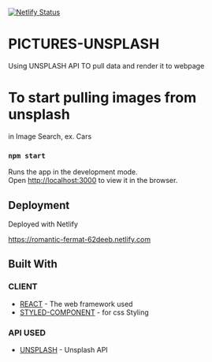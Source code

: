 [![Netlify Status](https://api.netlify.com/api/v1/badges/1963b488-7b78-48c9-9e2d-6fb5e47ab3af/deploy-status)](https://app.netlify.com/sites/romantic-fermat-62deeb/deploys)

# PICTURES-UNSPLASH
Using UNSPLASH API TO pull data and render it to webpage

# To start pulling images from unsplash
in Image Search, ex. Cars

### `npm start`

Runs the app in the development mode.<br>
Open [http://localhost:3000](http://localhost:3000) to view it in the browser.

## Deployment

Deployed with Netlify

https://romantic-fermat-62deeb.netlify.com

## Built With

### CLIENT
* [REACT](https://reactjs.org/) - The web framework used
* [STYLED-COMPONENT](https://www.styled-components.com/) - for css Styling

### API USED

* [UNSPLASH](https://unsplash.com/) - Unsplash API

